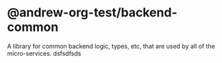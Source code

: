 # @andrew-org-test/backend-common

A library for common backend logic, types, etc, that are used by all of the micro-services.
dsfsdfsds